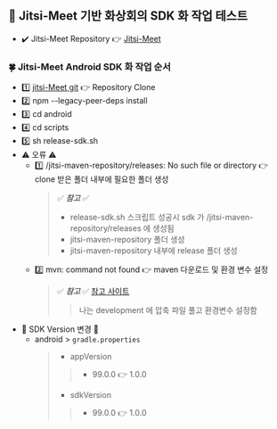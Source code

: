 ## 🍎 Jitsi-Meet 기반 화상회의 SDK 화 작업 테스트
- ✔️ Jitsi-Meet Repository 👉 [Jitsi-Meet](https://github.com/jitsi/jitsi-meet) 
### 🍀 Jitsi-Meet Android SDK 화 작업 순서
- 1️⃣ [jitsi-Meet git](https://github.com/jitsi/jitsi-meet) 👉 Repository Clone
- 2️⃣ npm --legacy-peer-deps install
- 3️⃣ cd android
- 4️⃣ cd scripts
- 5️⃣ sh release-sdk.sh
- ⚠️ 오류 ⚠️
  - 1️⃣ /jitsi-maven-repository/releases: No such file or directory 👉 clone 받은 폴더 내부에 필요한 폴더 생성
    > ✅ **_참고_** ✅
    > - release-sdk.sh 스크립트 성공시 sdk 가 /jitsi-maven-repository/releases 에 생성됨
    > - jitsi-maven-repository 폴더 생성
    > - jitsi-maven-repository 내부에 release 폴더 생성
  - 2️⃣ mvn: command not found 👉 maven 다운로드 및 환경 변수 설정
    > ✅ **_참고_** ✅ [참고 사이트](https://www.digitalocean.com/community/tutorials/install-maven-mac-os)
    >> 나는 development 에 압축 파일 풀고 환경변수 설정함
- 🍬 SDK Version 변경 🍬
  - android > `gradle.properties`
    > - appVersion
    >> - 99.0.0 👉 1.0.0
    > - sdkVersion
    >> - 99.0.0 👉 1.0.0
